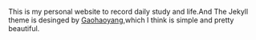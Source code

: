 This is my  personal website to record daily study and life.And The Jekyll theme is desinged by [Gaohaoyang](https://github.com/Gaohaoyang/gaohaoyang.github.io),which I think is simple and pretty beautiful.



